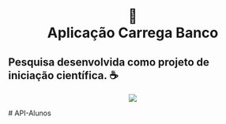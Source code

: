 <h1 align="center">
📄<br>Aplicação Carrega Banco
</h1>

Pesquisa desenvolvida como projeto de iniciação científica. ☕
--
<p align="center" width="100%">
    <a target="_blank" href="https://www.ifms.edu.br/campi/campus-corumba/cursos/graduacao/analise-e-desenvolvimento-de-sistemas"> <img src="https://user-images.githubusercontent.com/38086013/225340475-da5d1279-be4d-43b6-9f12-c698198f300a.png"> </a>
</p>
#   A P I - A l u n o s  
 
